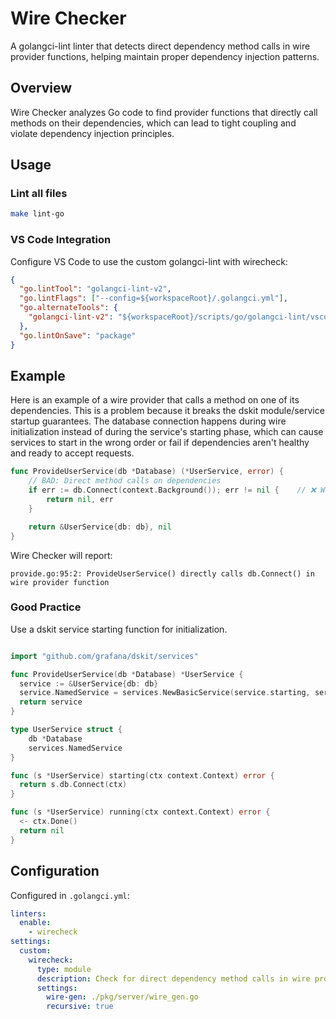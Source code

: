 # Wire Checker

A golangci-lint linter that detects direct dependency method calls in wire provider functions, helping maintain proper dependency injection patterns.

## Overview

Wire Checker analyzes Go code to find provider functions that directly call methods on their dependencies, which can lead to tight coupling and violate dependency injection principles.

## Usage

### Lint all files

```bash
make lint-go
```

### VS Code Integration

Configure VS Code to use the custom golangci-lint with wirecheck:

```json
{
  "go.lintTool": "golangci-lint-v2",
  "go.lintFlags": ["--config=${workspaceRoot}/.golangci.yml"],
  "go.alternateTools": {
    "golangci-lint-v2": "${workspaceRoot}/scripts/go/golangci-lint/vscode-wrapper.sh"
  },
  "go.lintOnSave": "package"
}
```

## Example

Here is an example of a wire provider that calls a method on one of its dependencies. This is a problem because it breaks the dskit module/service startup guarantees. The database connection happens during wire initialization instead of during the service's starting phase, which can cause services to start in the wrong order or fail if dependencies aren't healthy and ready to accept requests.

```go
func ProvideUserService(db *Database) (*UserService, error) {
    // BAD: Direct method calls on dependencies
    if err := db.Connect(context.Background()); err != nil {    // ❌ Will be detected
        return nil, err
    }

    return &UserService{db: db}, nil
}
```

Wire Checker will report:

```
provide.go:95:2: ProvideUserService() directly calls db.Connect() in wire provider function
```

### Good Practice

Use a dskit service starting function for initialization.

```go

import "github.com/grafana/dskit/services"

func ProvideUserService(db *Database) *UserService {
  service := &UserService{db: db}
  service.NamedService = services.NewBasicService(service.starting, service.running, nil)
  return service
}

type UserService struct {
    db *Database
    services.NamedService
}

func (s *UserService) starting(ctx context.Context) error {
  return s.db.Connect(ctx)
}

func (s *UserService) running(ctx context.Context) error {
  <- ctx.Done()
  return nil
}
```

## Configuration

Configured in `.golangci.yml`:

```yaml
linters:
  enable:
    - wirecheck
settings:
  custom:
    wirecheck:
      type: module
      description: Check for direct dependency method calls in wire provider functions
      settings:
        wire-gen: ./pkg/server/wire_gen.go
        recursive: true
```
